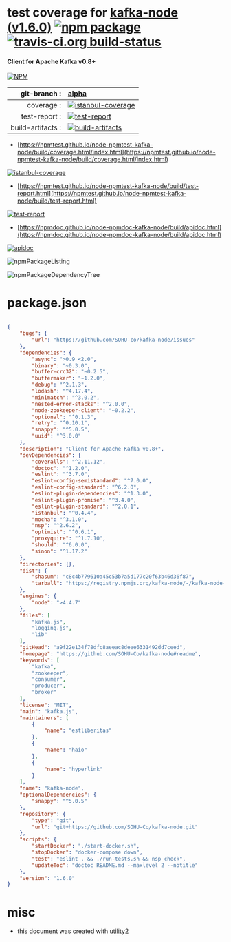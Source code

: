# test coverage for  [kafka-node (v1.6.0)](https://github.com/SOHU-Co/kafka-node#readme)  [![npm package](https://img.shields.io/npm/v/npmtest-kafka-node.svg?style=flat-square)](https://www.npmjs.org/package/npmtest-kafka-node) [![travis-ci.org build-status](https://api.travis-ci.org/npmtest/node-npmtest-kafka-node.svg)](https://travis-ci.org/npmtest/node-npmtest-kafka-node)
#### Client for Apache Kafka v0.8+

[![NPM](https://nodei.co/npm/kafka-node.png?downloads=true&downloadRank=true&stars=true)](https://www.npmjs.com/package/kafka-node)

| git-branch : | [alpha](https://github.com/npmtest/node-npmtest-kafka-node/tree/alpha)|
|--:|:--|
| coverage : | [![istanbul-coverage](https://npmtest.github.io/node-npmtest-kafka-node/build/coverage.badge.svg)](https://npmtest.github.io/node-npmtest-kafka-node/build/coverage.html/index.html)|
| test-report : | [![test-report](https://npmtest.github.io/node-npmtest-kafka-node/build/test-report.badge.svg)](https://npmtest.github.io/node-npmtest-kafka-node/build/test-report.html)|
| build-artifacts : | [![build-artifacts](https://npmtest.github.io/node-npmtest-kafka-node/glyphicons_144_folder_open.png)](https://github.com/npmtest/node-npmtest-kafka-node/tree/gh-pages/build)|

- [https://npmtest.github.io/node-npmtest-kafka-node/build/coverage.html/index.html](https://npmtest.github.io/node-npmtest-kafka-node/build/coverage.html/index.html)

[![istanbul-coverage](https://npmtest.github.io/node-npmtest-kafka-node/build/screenCapture.buildCi.browser.%252Ftmp%252Fbuild%252Fcoverage.lib.html.png)](https://npmtest.github.io/node-npmtest-kafka-node/build/coverage.html/index.html)

- [https://npmtest.github.io/node-npmtest-kafka-node/build/test-report.html](https://npmtest.github.io/node-npmtest-kafka-node/build/test-report.html)

[![test-report](https://npmtest.github.io/node-npmtest-kafka-node/build/screenCapture.buildCi.browser.%252Ftmp%252Fbuild%252Ftest-report.html.png)](https://npmtest.github.io/node-npmtest-kafka-node/build/test-report.html)

- [https://npmdoc.github.io/node-npmdoc-kafka-node/build/apidoc.html](https://npmdoc.github.io/node-npmdoc-kafka-node/build/apidoc.html)

[![apidoc](https://npmdoc.github.io/node-npmdoc-kafka-node/build/screenCapture.buildCi.browser.%252Ftmp%252Fbuild%252Fapidoc.html.png)](https://npmdoc.github.io/node-npmdoc-kafka-node/build/apidoc.html)

![npmPackageListing](https://npmtest.github.io/node-npmtest-kafka-node/build/screenCapture.npmPackageListing.svg)

![npmPackageDependencyTree](https://npmtest.github.io/node-npmtest-kafka-node/build/screenCapture.npmPackageDependencyTree.svg)



# package.json

```json

{
    "bugs": {
        "url": "https://github.com/SOHU-co/kafka-node/issues"
    },
    "dependencies": {
        "async": ">0.9 <2.0",
        "binary": "~0.3.0",
        "buffer-crc32": "~0.2.5",
        "buffermaker": "~1.2.0",
        "debug": "^2.1.3",
        "lodash": "^4.17.4",
        "minimatch": "^3.0.2",
        "nested-error-stacks": "^2.0.0",
        "node-zookeeper-client": "~0.2.2",
        "optional": "^0.1.3",
        "retry": "^0.10.1",
        "snappy": "^5.0.5",
        "uuid": "^3.0.0"
    },
    "description": "Client for Apache Kafka v0.8+",
    "devDependencies": {
        "coveralls": "^2.11.12",
        "doctoc": "^1.2.0",
        "eslint": "^3.7.0",
        "eslint-config-semistandard": "^7.0.0",
        "eslint-config-standard": "^6.2.0",
        "eslint-plugin-dependencies": "^1.3.0",
        "eslint-plugin-promise": "^3.4.0",
        "eslint-plugin-standard": "^2.0.1",
        "istanbul": "^0.4.4",
        "mocha": "^3.1.0",
        "nsp": "^2.6.2",
        "optimist": "^0.6.1",
        "proxyquire": "^1.7.10",
        "should": "^6.0.0",
        "sinon": "^1.17.2"
    },
    "directories": {},
    "dist": {
        "shasum": "c8c4b779610a45c53b7a5d177c20f63b46d36f87",
        "tarball": "https://registry.npmjs.org/kafka-node/-/kafka-node-1.6.0.tgz"
    },
    "engines": {
        "node": ">4.4.7"
    },
    "files": [
        "kafka.js",
        "logging.js",
        "lib"
    ],
    "gitHead": "a9f22e134f78dfc8aeeac8deee6331492dd7ceed",
    "homepage": "https://github.com/SOHU-Co/kafka-node#readme",
    "keywords": [
        "kafka",
        "zookeeper",
        "consumer",
        "producer",
        "broker"
    ],
    "license": "MIT",
    "main": "kafka.js",
    "maintainers": [
        {
            "name": "estliberitas"
        },
        {
            "name": "haio"
        },
        {
            "name": "hyperlink"
        }
    ],
    "name": "kafka-node",
    "optionalDependencies": {
        "snappy": "^5.0.5"
    },
    "repository": {
        "type": "git",
        "url": "git+https://github.com/SOHU-Co/kafka-node.git"
    },
    "scripts": {
        "startDocker": "./start-docker.sh",
        "stopDocker": "docker-compose down",
        "test": "eslint . && ./run-tests.sh && nsp check",
        "updateToc": "doctoc README.md --maxlevel 2 --notitle"
    },
    "version": "1.6.0"
}
```



# misc
- this document was created with [utility2](https://github.com/kaizhu256/node-utility2)
